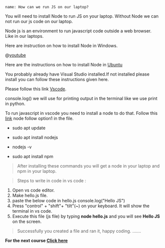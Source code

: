 ```ngMeta
name: How can we run JS on our laptop?
```

You will need to install Node to run JS on your laptop. Without Node we can not run our js code on our laptop.  

Node js is an environment to run javascript code outside a web browser. Like in our laptops.  

Here are instruction on how to install Node in Windows.  

@[youtube](gHuIKptS0Qg)  

Here are the instructions on how to install Node in [Ubuntu](https://www.geeksforgeeks.org/installation-of-node-js-on-linux/)  


You probably already have Visual Studio installed.If not installed please install you can follow these instructions given here.  


Please follow this link [Vscode](https://linuxize.com/post/how-to-install-visual-studio-code-on-ubuntu-20-04/).  

console.log() we will use for printing output in the terminal like we use print in python.  

To run javascript in vscode you need to install a node to do that. Follow this [link](https://www.digitalocean.com/community/tutorials/how-to-install-node-js-on-ubuntu-20-04) node follow option1 in the file.   

- sudo apt update

- sudo apt install nodejs

- nodejs -v

- sudo apt install npm

> After installing these commands you will get a node in your laptop and npm in your laptop.

> Steps to write in code in vs code :

1. Open vs code editor.
2. Make hello.js file.
3. paste the below code in hello.js
        console.log("Hello JS")
4. Press "control" + "shift"+ "tilt"(~) on your keyboard. It will show the terminal in vs code.
5. Execute this file (js file) by typing **node hello.js** and you will see **Hello JS** on the screen.

> Successfully you created a file and ran it, happy coding. …….

**For the next course [Click here](https://www.merakilearn.org/course/136/exercise/3524)**
